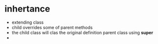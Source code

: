 # inhertance 
 * extending class 
 * child overrides some of parent methods
 * the child class will clas the original definition parent class using **super** 
 *   